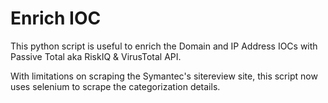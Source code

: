 # Enrich IOC

This python script is useful to enrich the Domain and IP Address IOCs with Passive Total aka RiskIQ & VirusTotal API.

With limitations on scraping the Symantec's sitereview site, this script now uses selenium to scrape the categorization details.
